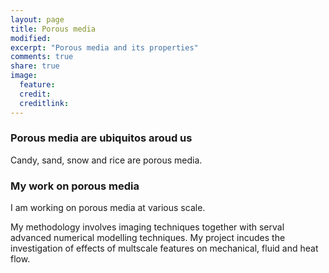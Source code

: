 ```yaml
---
layout: page
title: Porous media
modified: 
excerpt: "Porous media and its properties"
comments: true
share: true
image:
  feature: 
  credit: 
  creditlink: 
---
```


### Porous media are ubiquitos aroud us
Candy, sand, snow and rice are porous media.

### My work on porous media
I am working on porous media at various scale.

My methodology involves imaging techniques together with serval advanced numerical modelling techniques. My project incudes the investigation of effects of multscale features on mechanical, fluid and heat flow.

